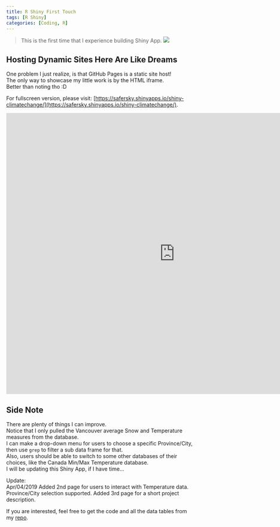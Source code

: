 ```yaml
---
title: R Shiny First Touch
tags: [R Shiny]
categories: [Coding, R]
---
```


>This is the first time that I experience building Shiny App.
![](https://i.imgur.com/IZB6sWk.png)
<!-- more -->
## Hosting Dynamic Sites Here Are Like Dreams

One problem I just realize, is that GitHub Pages is a static site host!  
The only way to showcase my little work is by the HTML iframe.  
Better than noting tho :D  

For fullscreen version, please visit: [https://safersky.shinyapps.io/shiny-climatechange/](https://safersky.shinyapps.io/shiny-climatechange/).

<iframe width="900" height="750" src="https://safersky.shinyapps.io/shiny-climatechange/" frameborder="0" allowfullscreen></iframe>

## Side Note
There are plenty of things I can improve.  
Notice that I only pulled the Vancouver average Snow and Temperature measures from the database.  
I can make a drop-down menu for users to choose a specific Province/City, then use `grep` to filter a sub data frame for that.  
Also, users should be able to switch to some other databases of their choices, like the Canada Min/Max Temperature database.  
I will be updating this Shiny App, if I have time...  

Update:  
Apr/04/2019
Added 2nd page for users to interact with Temperature data.
Province/City selection supported.
Added 3rd page for a short project description.

If you are interested, feel free to get the code and all the data tables from my [repo](https://github.com/SaferSky/Shiny-ClimateChange).